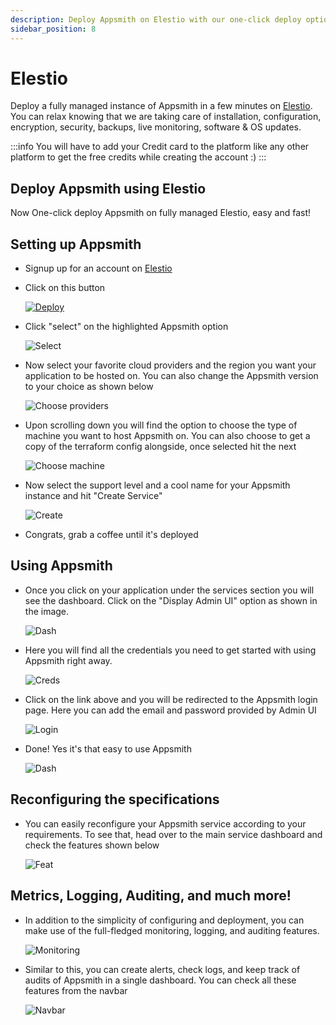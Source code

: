 ```yaml
---
description: Deploy Appsmith on Elestio with our one-click deploy option
sidebar_position: 8
---
```


# Elestio

Deploy a fully managed instance of Appsmith in a few minutes on [Elestio](https://elest.io/). You can relax knowing that we are taking care of installation, configuration, encryption, security, backups, live monitoring, software & OS updates.

:::info
You will have to add your Credit card to the platform like any other platform to get the free credits while creating the account :)
:::

## Deploy Appsmith using Elestio

Now One-click deploy Appsmith on fully managed Elestio, easy and fast!

## Setting up Appsmith

- Signup up for an account on [Elestio](https://dash.elest.io/signup)
- Click on this button

    [![Deploy](https://pub-da36157c854648669813f3f76c526c2b.r2.dev/deploy-on-elestio-black.png)](https://dash.elest.io/deploy?soft=Appsmith&id=125)
- Click "select" on the highlighted Appsmith option

    ![Select](/img/elestio_select.png)
- Now select your favorite cloud providers and the region you want your application to be hosted on. You can also change the Appsmith version to your choice as shown below

    ![Choose providers](/img/elestio_Choose-providers.png)
- Upon scrolling down you will find the option to choose the type of machine you want to host Appsmith on. You can also choose to get a copy of the terraform config alongside, once selected hit the next

    ![Choose machine](/img/elestio_Choose-machine.png)
- Now select the support level and a cool name for your Appsmith instance and hit "Create Service"

    ![Create](/img/elestio_Create.png)
- Congrats, grab a coffee until it's deployed

## Using Appsmith

- Once you click on your application under the services section you will see the dashboard. Click on the "Display Admin UI" option as shown in the image.

    ![Dash](/img/elestio_Portal.png)
- Here you will find all the credentials you need to get started with using Appsmith right away.

    ![Creds](/img/elestio_Creds.png)
- Click on the link above and you will be redirected to the Appsmith login page. Here you can add the email and password provided by Admin UI

    ![Login](/img/elestio_Login.png)
- Done! Yes it's that easy to use Appsmith

    ![Dash](/img/elestio_Appsmith.png)

## Reconfiguring the specifications

- You can easily reconfigure your Appsmith service according to your requirements. To see that, head over to the main service dashboard and check the features shown below

    ![Feat](/img/elestio_Update.png)

## Metrics, Logging, Auditing, and much more!
- In addition to the simplicity of configuring and deployment, you can make use of the full-fledged monitoring, logging, and auditing features.

    ![Monitoring](/img/elestio_Matrics.png)
- Similar to this, you can create alerts, check logs, and keep track of audits of Appsmith in a single dashboard. You can check all these features from the navbar

    ![Navbar](/img/elestio_Other_option.png)